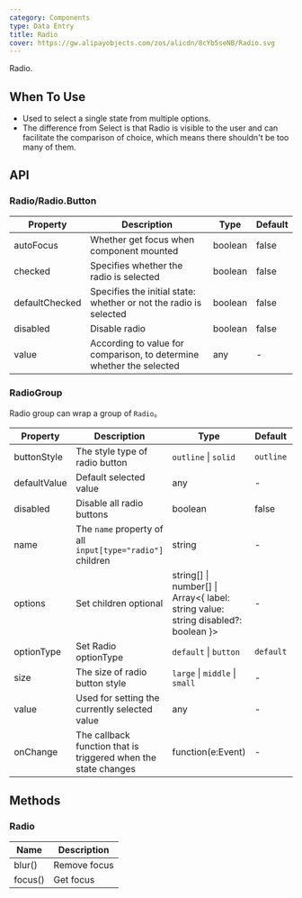 ```yaml
---
category: Components
type: Data Entry
title: Radio
cover: https://gw.alipayobjects.com/zos/alicdn/8cYb5seNB/Radio.svg
---
```


Radio.

## When To Use

- Used to select a single state from multiple options.
- The difference from Select is that Radio is visible to the user and can facilitate the comparison of choice, which means there shouldn't be too many of them.

## API

### Radio/Radio.Button

| Property | Description | Type | Default |
| --- | --- | --- | --- |
| autoFocus | Whether get focus when component mounted | boolean | false |
| checked | Specifies whether the radio is selected | boolean | false |
| defaultChecked | Specifies the initial state: whether or not the radio is selected | boolean | false |
| disabled | Disable radio | boolean | false |
| value | According to value for comparison, to determine whether the selected | any | - |

### RadioGroup

Radio group can wrap a group of `Radio`。

| Property | Description | Type | Default | Version |
| --- | --- | --- | --- | --- |
| buttonStyle | The style type of radio button | `outline` \| `solid` | `outline` |  |
| defaultValue | Default selected value | any | - |  |
| disabled | Disable all radio buttons | boolean | false |  |
| name | The `name` property of all `input[type="radio"]` children | string | - |  |
| options | Set children optional | string\[] \| number\[] \| Array&lt;{ label: string value: string disabled?: boolean }> | - |  |
| optionType | Set Radio optionType | `default` \| `button` | `default` | 4.4.0 |
| size | The size of radio button style | `large` \| `middle` \| `small` | - |  |
| value | Used for setting the currently selected value | any | - |  |
| onChange | The callback function that is triggered when the state changes | function(e:Event) | - |  |

## Methods

### Radio

| Name    | Description  |
| ------- | ------------ |
| blur()  | Remove focus |
| focus() | Get focus    |
